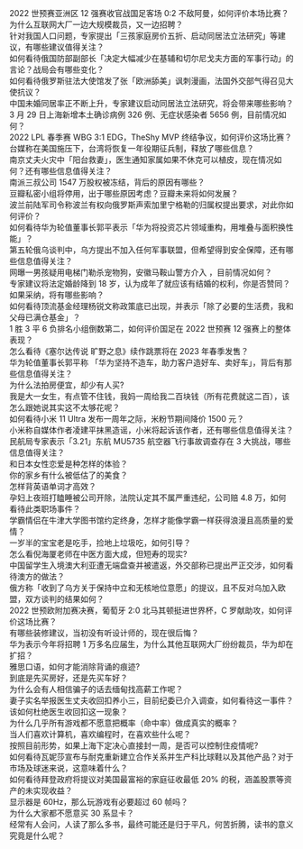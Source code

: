 2022 世预赛亚洲区 12 强赛收官战国足客场 0:2 不敌阿曼，如何评价本场比赛？  
为什么互联网大厂一边大规模裁员，又一边招聘？  
针对我国人口问题，专家提出「三孩家庭房价五折、启动同居法立法研究」等建议，有哪些建议值得关注？  
如何看待俄国防部副部长「决定大幅减少在基辅和切尔尼戈夫方面的军事行动」的言论？战局会有哪些变化？  
如何看待俄罗斯驻法大使馆发了张「欧洲舔美」讽刺漫画，法国外交部气得召见大使抗议？  
中国未婚同居率正不断上升，专家建议启动同居法立法研究，将会带来哪些影响？  
3 月 29 日上海新增本土确诊病例 326 例、无症状感染者 5656 例，目前情况如何？  
2022 LPL 春季赛 WBG 3:1 EDG，TheShy MVP 终结争议，如何评价这场比赛？  
台媒称在美国施压下，台湾将恢复一年役期征兵制，释放了哪些信息？  
南京丈夫火灾中「阳台救妻」，医生通知家属如果不休克可以植皮，现在情况如何？还有哪些信息值得关注？  
南派三叔公司 1547 万股权被冻结，背后的原因有哪些？  
豆瓣私密小组将停用，出于哪些原因考虑？豆瓣未来将如何发展？  
波兰前陆军司令称波兰有权向俄罗斯声索加里宁格勒的归属权提出要求，对此你如何评价？  
如何看待华为轮值董事长郭平表示「华为将投资芯片领域重构，用堆叠与面积换性能」？  
第五轮俄乌谈判中，乌方提出不加入任何军事联盟，但希望得到安全保障，还有哪些信息值得关注？  
网曝一男孩疑用电梯门勒杀宠物狗，安徽马鞍山警方介入 ，目前情况如何？  
专家建议将法定婚龄降到 18 岁，认为成年了就应该有结婚的权利，你是否赞同？如果采纳，将有哪些影响？  
如何看待顶流基金经理杨锐文称政策底已出现，并表示「除了必要的生活费，我和父母已满仓基金」？  
1 胜 3 平 6 负排名小组倒数第二，如何评价国足在 2022 世预赛 12 强赛上的整体表现？  
怎么看待《塞尔达传说 旷野之息》续作跳票将在 2023 年春季发售？  
华为轮值董事长郭平称 「华为坚持不造车，助力客户造好车、卖好车」，背后有那些信息值得关注？  
为什么法拍房便宜，却少有人买?  
我是大一女生，有点管不住钱，我妈一周给我二百块钱（所有花费就这二百），该怎么跟她说其实这不太够花呢？  
如何看待小米 11 Ultra 发布一周年之际，米粉节期间降价 1500 元？  
小米称自媒体作者凌建平抹黑造谣，小米将起诉该作者，还有哪些信息值得关注？  
民航局专家表示「3.21」东航 MU5735 航空器飞行事故调查存在 3 大挑战，哪些信息值得关注？  
和日本女性恋爱是种怎样的体验？  
你的家乡有什么被低估了的美食？  
怎样背英语单词才高效？  
孕妇上夜班打瞌睡被公司开除，法院认定其不属严重违纪，公司赔 4.8 万，如何看待此类职场事件？  
学霸情侣在牛津大学图书馆约定终身，怎样才能像学霸一样获得浪漫且高质量的爱情？  
一岁半的宝宝老是吃手，捡地上垃圾吃，如何引导？  
怎么看倪海厦老师在中医方面大成，但短寿的现实?  
中国留学生入境澳大利亚遭无端盘查并被遣返，外交部称已提出严正交涉，如何看待澳方的做法？  
俄方称「收到了乌方关于保持中立和无核地位意愿」的提议，且不反对乌加入欧盟，双方谈判的结果如何？  
2022 世预欧附加赛决赛，葡萄牙 2:0 北马其顿挺进世界杯，C 罗献助攻，如何评价这场比赛？  
有哪些装修建议，当初没有听设计师的，现在很后悔？  
华为表示今年将招聘 1 万多名应届生，为什么其他互联网大厂纷纷裁员，华为却在扩招？  
雅思口语，如何才能消除背诵的痕迹?  
到底是先买房好，还是先买车好？  
为什么会有人相信骗子的话去缅甸找高薪工作呢？  
妻子实名举报医生丈夫收回扣养小三，目前纪委已介入调查，如何看待这一事件？该如何杜绝医生收回扣这一现象？  
为什么几乎所有游戏都不愿意把概率（命中率）做成真实的概率？  
当人们喜欢计算机，喜欢编程时，在喜欢些什么呢？  
按照目前形势，如果上海下定决心直接封一周，是否可以控制住疫情呢?  
如何看待瓦妮莎宣布与耐克重新建立合作关系并生产科比球鞋以及其他产品？对于市场及球迷来说，这意味着什么？  
如何看待拜登政府将提议对美国最富裕的家庭征收最低 20% 的税，涵盖股票等资产的未实现收益？  
显示器是 60Hz，那么玩游戏有必要超过 60 帧吗？  
为什么大家都不愿意买 30 系显卡？  
经常有人会问，人读了那么多书，最终可能还是归于平凡，何苦折腾，读书的意义究竟是什么呢？  
